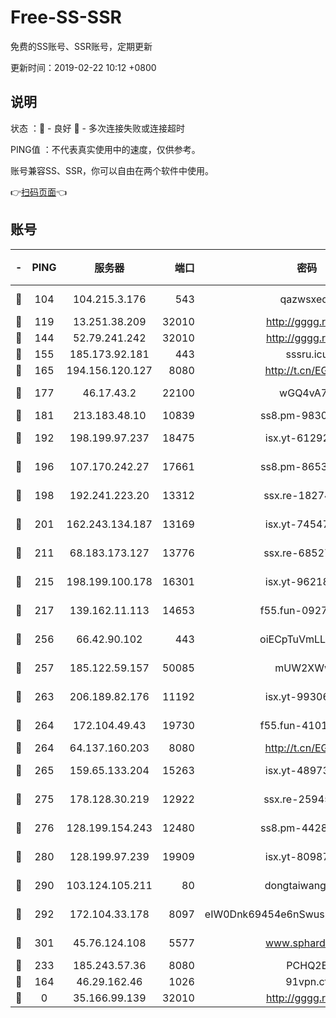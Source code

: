 # Free-SS-SSR

免费的SS账号、SSR账号，定期更新

更新时间：2019-02-22 10:12 +0800

## 说明

状态     ：🙂 - 良好 🙁 - 多次连接失败或连接超时

PING值   ：不代表真实使用中的速度，仅供参考。

账号兼容SS、SSR，你可以自由在两个软件中使用。

👉[扫码页面](https://liesauer.github.io/free-ss-ssr.github.io/)👈

## 账号

|-|PING|服务器|端口|密码|加密方式|区域|
|:----:|:----:|:-----:|-----:|:----:|:----:|:----:|
|🙂|104|104.215.3.176|543|qazwsxedc|aes-256-gcm|JP|
|🙂|119|13.251.38.209|32010|http://gggg.rocks|chacha20|SG|
|🙂|144|52.79.241.242|32010|http://gggg.rocks|chacha20|KR|
|🙂|155|185.173.92.181|443|sssru.icu|rc4-md5|RU|
|🙂|165|194.156.120.127|8080|http://t.cn/EGJIyrl|rc4-md5|RU|
|🙂|177|46.17.43.2|22100|wGQ4vA7D|aes-256-gcm|RU|
|🙂|181|213.183.48.10|10839|ss8.pm-98303059|rc4-md5|RU|
|🙂|192|198.199.97.237|18475|isx.yt-61292258|aes-256-cfb|US|
|🙂|196|107.170.242.27|17661|ss8.pm-86538051|aes-256-cfb|US|
|🙂|198|192.241.223.20|13312|ssx.re-18274414|aes-256-cfb|US|
|🙂|201|162.243.134.187|13169|isx.yt-74547415|aes-256-cfb|US|
|🙂|211|68.183.173.127|13776|ssx.re-68527006|aes-256-cfb|US|
|🙂|215|198.199.100.178|16301|isx.yt-96218342|aes-256-cfb|US|
|🙂|217|139.162.11.113|14653|f55.fun-09274804|aes-256-cfb|SG|
|🙂|256|66.42.90.102|443|oiECpTuVmLLxk4Ts|aes-256-cfb|US|
|🙂|257|185.122.59.157|50085|mUW2XWw8|aes-256-cfb|GB|
|🙂|263|206.189.82.176|11192|isx.yt-99306454|aes-256-cfb|SG|
|🙂|264|172.104.49.43|19730|f55.fun-41013313|aes-256-cfb|SG|
|🙂|264|64.137.160.203|8080|http://t.cn/EGJIyrl|rc4-md5|CA|
|🙂|265|159.65.133.204|15263|isx.yt-48973612|aes-256-cfb|SG|
|🙂|275|178.128.30.219|12922|ssx.re-25945990|aes-256-cfb|SG|
|🙂|276|128.199.154.243|12480|ss8.pm-44282057|aes-256-cfb|SG|
|🙂|280|128.199.97.239|19909|isx.yt-80987070|aes-256-cfb|SG|
|🙂|290|103.124.105.211|80|dongtaiwang.com|aes-256-cfb|US|
|🙂|292|172.104.33.178|8097|eIW0Dnk69454e6nSwuspv9DmS201tQ0D|aes-256-cfb|SG|
|🙂|301|45.76.124.108|5577|www.sphard.com|aes-256-cfb|AU|
|🙂|233|185.243.57.36|8080|PCHQ2E|rc4-md5|US|
|🙁|164|46.29.162.46|1026|91vpn.cf|rc4-md5|RU|
|🙁|0|35.166.99.139|32010|http://gggg.rocks|chacha20|US|

